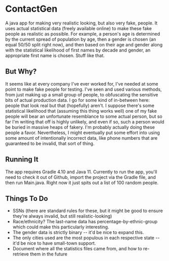 ContactGen
==========

A java app for making very realistic looking, but also very fake, people. It uses actual statistical
data (freely available online) to make these fake people as realistic as possible. For example, a
person's age is determined by the current spread of population by age, then a gender is chosen (an
equal 50/50 split right now), and then based on their age and gender along with the statistical
likelihood of first names by decade and gender, an appropriate first name is chosen. Stuff like that.

But Why?
--------

It seems like at every company I've ever worked for, I've needed at some point to make fake
people for testing. I've seen and used various methods, from just making up a small group of people,
to obfuscating the sensitive bits of actual production data. I go for some kind of in-between here:
people that look real but that (hopefully) aren't. I suppose there's some statistical likelihood that 
(assuming this thing works well) one of my fake people will bear an unfortunate resemblance to some
actual person, but so far I'm writing that off is highly unlikely, and even if so, such a person would
be buried in massive heaps of fakery. I'm probably actually doing these people a favor. Nevertheless, 
I might eventually put some effort into using some amount of intentionally incorrect data, like
phone numbers that are guaranteed to be invalid, that sort of thing.

Running It
----------

The app requires Gradle 4.10 and Java 11. Currently to run the app, you'll need to check it out of
Github, import the project via the Gradle file, and then run Main.java. Right now it just spits out a
list of 100 random people.

Things To Do
------------

* SSNs (there are standard rules for these, but it might be good to ensure they're always invalid, but
still realistic-looking)
* Race/ethnicity? The last-name data has percentage-by-ethnic-group which could make this particularly
interesting.
* The gender data is strictly binary -- it'd be nice to expand this.
* The only cities used are the most populous in each respective state -- it'd be nice to have small-town
support.
* Document where all the statistics files came from, and how to re-retrieve them in the future

